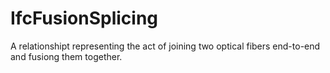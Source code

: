 IfcFusionSplicing
=================
A relationshipt representing the act of joining two optical fibers end-to-end
and fusiong them together.


